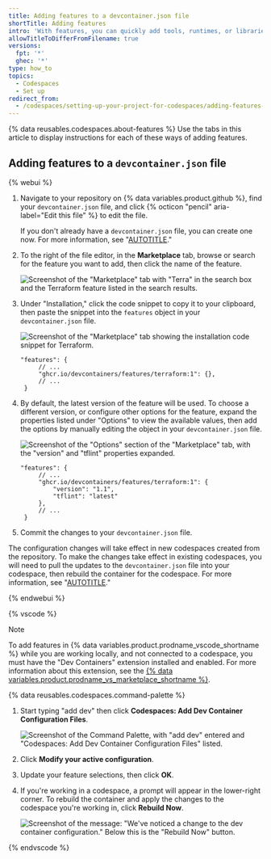 ```yaml
---
title: Adding features to a devcontainer.json file
shortTitle: Adding features
intro: 'With features, you can quickly add tools, runtimes, or libraries to your dev container configuration.'
allowTitleToDifferFromFilename: true
versions:
  fpt: '*'
  ghec: '*'
type: how_to
topics:
  - Codespaces
  - Set up
redirect_from:
  - /codespaces/setting-up-your-project-for-codespaces/adding-features-to-a-devcontainer-file
---
```


{% data reusables.codespaces.about-features %} Use the tabs in this article to display instructions for each of these ways of adding features.

## Adding features to a `devcontainer.json` file

{% webui %}

1. Navigate to your repository on {% data variables.product.github %}, find your `devcontainer.json` file, and click {% octicon "pencil" aria-label="Edit this file" %} to edit the file.

   If you don't already have a `devcontainer.json` file, you can create one now. For more information, see "[AUTOTITLE](/codespaces/setting-up-your-project-for-codespaces/adding-a-dev-container-configuration/introduction-to-dev-containers#creating-a-custom-dev-container-configuration)."
1. To the right of the file editor, in the **Marketplace** tab, browse or search for the feature you want to add, then click the name of the feature.

   ![Screenshot of the "Marketplace" tab with "Terra" in the search box and the Terraform feature listed in the search results.](/assets/images/help/codespaces/feature-marketplace.png)

1. Under "Installation," click the code snippet to copy it to your clipboard, then paste the snippet into the `features` object in your `devcontainer.json` file.

   ![Screenshot of the "Marketplace" tab showing the installation code snippet for Terraform.](/assets/images/help/codespaces/feature-installation-code.png)

   ```jsonc
   "features": {
        // ...
        "ghcr.io/devcontainers/features/terraform:1": {},
        // ...
	}
    ```

1. By default, the latest version of the feature will be used. To choose a different version, or configure other options for the feature, expand the properties listed under "Options" to view the available values, then add the options by manually editing the object in your `devcontainer.json` file.

   ![Screenshot of the "Options" section of the "Marketplace" tab, with the "version" and "tflint" properties expanded.](/assets/images/help/codespaces/feature-options.png)

   ```jsonc
   "features": {
        // ...
        "ghcr.io/devcontainers/features/terraform:1": {
            "version": "1.1",
            "tflint": "latest"
        },
        // ...
	}
    ```

1. Commit the changes to your `devcontainer.json` file.

The configuration changes will take effect in new codespaces created from the repository. To make the changes take effect in existing codespaces, you will need to pull the updates to the `devcontainer.json` file into your codespace, then rebuild the container for the codespace. For more information, see "[AUTOTITLE](/codespaces/setting-up-your-project-for-codespaces/adding-a-dev-container-configuration/introduction-to-dev-containers#applying-configuration-changes-to-a-codespace)."

{% endwebui %}

{% vscode %}

> [!NOTE]
> To add features in {% data variables.product.prodname_vscode_shortname %} while you are working locally, and not connected to a codespace, you must have the "Dev Containers" extension installed and enabled. For more information about this extension, see the [{% data variables.product.prodname_vs_marketplace_shortname %}](https://marketplace.visualstudio.com/items?itemName=ms-vscode-remote.remote-containers).

{% data reusables.codespaces.command-palette %}
1. Start typing "add dev" then click **Codespaces: Add Dev Container Configuration Files**.

   ![Screenshot of the Command Palette, with "add dev" entered and "Codespaces: Add Dev Container Configuration Files" listed.](/assets/images/help/codespaces/add-prebuilt-container-command.png)

1. Click **Modify your active configuration**.
1. Update your feature selections, then click **OK**.
1. If you're working in a codespace, a prompt will appear in the lower-right corner. To rebuild the container and apply the changes to the codespace you're working in, click **Rebuild Now**.

   ![Screenshot of the message: "We've noticed a change to the dev container configuration." Below this is the "Rebuild Now" button.](/assets/images/help/codespaces/rebuild-prompt.png)

{% endvscode %}
